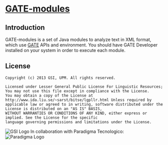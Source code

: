 [GATE-modules](https://github.com/gsi-upm/GATE-modules)
=====

## Introduction
GATE-modules is a set of Java modules to analyze text in XML format, which use [GATE](http://gate.ac.uk) APIs and environment.
You should have GATE Developer installed on your system in order to execute each module.

## License

```
Copyright (c) 2013 GSI, UPM. All rights reserved.

Licensed under Lesser General Public License For Linguistic Resources; 
You may not use this file except in compliance with the License. 
You may obtain a copy of the License at http://www.ida.liu.se/~sarst/bitse/lgpllr.html Unless required by 
applicable law or agreed to in writing, software distributed under the License is distributed on an "AS IS" BASIS,
WITHOUT WARRANTIES OR CONDITIONS OF ANY KIND, either express or implied. See the License for the specific 
language governing permissions and limitations under the License.
```
![GSI Logo](http://gsi.dit.upm.es/templates/jgsi/images/logo.png)
In collaboration with Paradigma Tecnologico:
![Paradigma Logo](http://www.paradigmatecnologico.com/wp-content/themes/paradigma13/images/logos/logo_paradigma_2013_BIG.png)

